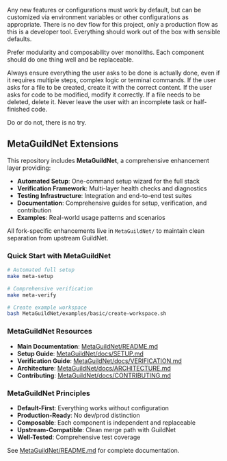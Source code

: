 Any new features or configurations must work by default, but can be customized via environment variables or other configurations as appropriate. There is no dev flow for this project, only a production flow as this is a developer tool. Everything should work out of the box with sensible defaults.

Prefer modularity and composability over monoliths. Each component should do one thing well and be replaceable.

Always ensure everything the user asks to be done is actually done, even if it requires multiple steps, complex logic or terminal commands. If the user asks for a file to be created, create it with the correct content. If the user asks for code to be modified, modify it correctly. If a file needs to be deleted, delete it. Never leave the user with an incomplete task or half-finished code.

Do or do not, there is no try.

## MetaGuildNet Extensions

This repository includes **MetaGuildNet**, a comprehensive enhancement layer providing:

- **Automated Setup**: One-command setup wizard for the full stack
- **Verification Framework**: Multi-layer health checks and diagnostics
- **Testing Infrastructure**: Integration and end-to-end test suites
- **Documentation**: Comprehensive guides for setup, verification, and contribution
- **Examples**: Real-world usage patterns and scenarios

All fork-specific enhancements live in `MetaGuildNet/` to maintain clean separation from upstream GuildNet.

### Quick Start with MetaGuildNet

```bash
# Automated full setup
make meta-setup

# Comprehensive verification
make meta-verify

# Create example workspace
bash MetaGuildNet/examples/basic/create-workspace.sh
```

### MetaGuildNet Resources

- **Main Documentation**: [MetaGuildNet/README.md](MetaGuildNet/README.md)
- **Setup Guide**: [MetaGuildNet/docs/SETUP.md](MetaGuildNet/docs/SETUP.md)
- **Verification Guide**: [MetaGuildNet/docs/VERIFICATION.md](MetaGuildNet/docs/VERIFICATION.md)
- **Architecture**: [MetaGuildNet/docs/ARCHITECTURE.md](MetaGuildNet/docs/ARCHITECTURE.md)
- **Contributing**: [MetaGuildNet/docs/CONTRIBUTING.md](MetaGuildNet/docs/CONTRIBUTING.md)

### MetaGuildNet Principles

- **Default-First**: Everything works without configuration
- **Production-Ready**: No dev/prod distinction
- **Composable**: Each component is independent and replaceable
- **Upstream-Compatible**: Clean merge path with GuildNet
- **Well-Tested**: Comprehensive test coverage

See [MetaGuildNet/README.md](MetaGuildNet/README.md) for complete documentation.